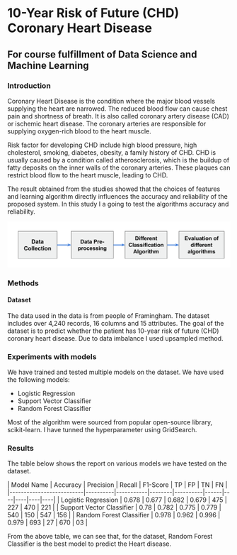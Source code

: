 # 10-Year Risk of Future (CHD) Coronary Heart Disease
## For course fulfillment of Data Science and Machine Learning

### Introduction
Coronary Heart Disease is the condition where the major blood vessels supplying the heart are narrowed. The reduced blood flow can cause chest pain and shortness of breath. It is also called coronary artery disease (CAD) or ischemic heart disease. The coronary arteries are responsible for supplying oxygen-rich blood to the heart muscle. 

Risk factor for developing CHD include high blood pressure, high cholesterol, smoking, diabetes, obesity, a family history of CHD. CHD is usually caused by a condition called atherosclerosis, which is the buildup of fatty deposits on the inner walls of the coronary arteries. These plaques can restrict blood flow to the heart muscle, leading to CHD.

The result obtained from the studies showed that the choices of features and learning algorithm directly influences the accuracy and reliability of the proposed system. In this study I a going to test the algorithms accuracy and reliability. 

![alt text](image.png)

### Methods
#### Dataset
The data used in the data is from people of Framingham. The dataset includes over 4,240 records, 16 columns and 15 attributes. The goal of the dataset is to predict whether the patient has 10-year risk of future (CHD) coronary heart disease. Due to data imbalance I used upsampled method.

### Experiments with models
We have trained and tested multiple models on the dataset. We have used the following models:
- Logistic Regression
- Support Vector Classifier
- Random Forest Classifier


Most of the algorithm were sourced from popular open-source library, scikit-learn. I have tunned the hyperparameter using GridSearch.

### Results
The table below shows the report on various models we have tested on the dataset.

| Model Name               | Accuracy | Precision | Recall | F1-Score | TP | FP | TN | FN |
|--------------------------|----------|-----------|--------|----------|------|----|----|----|----|
| Logistic Regression      | 0.678     | 0.677      | 0.682  | 0.679  | 475 | 227 | 470 | 221 |
| Support Vector Classifier | 0.78   | 0.782      | 0.775   | 0.779   | 540 | 150 | 547 | 156 |
| Random Forest Classifier | 0.978    | 0.962     | 0.996   | 0.979   | 693 | 27 | 670 | 03 |

From the above table, we can see that, for the dataset, Random Forest Classifier is the best model to predict the Heart disease.

